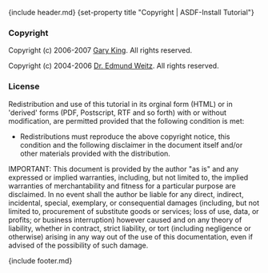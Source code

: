 {include header.md}
{set-property title "Copyright | ASDF-Install Tutorial"}

### Copyright

Copyright (c) 2006-2007 [Gary King][gwking]. All rights reserved. 
  
Copyright (c) 2004-2006 [Dr. Edmund Weitz][153]. All rights reserved.   

   [gwking]: http://www.metabang.com/
   [153]: http://www.weitz.de/

### License

Redistribution and use of this tutorial in its orginal form (HTML) or in 'derived' forms (PDF, Postscript, RTF and so forth) with or without modification, are permitted provided that the following condition is met: 

  * Redistributions must reproduce the above copyright notice, this condition and the following disclaimer in the document itself and/or other materials provided with the distribution. 

IMPORTANT: This document is provided by the author "as is" and any expressed or implied warranties, including, but not limited to, the implied warranties of merchantability and fitness for a particular purpose are disclaimed. In no event shall the author be liable for any direct, indirect, incidental, special, exemplary, or consequential damages (including, but not limited to, procurement of substitute goods or services; loss of use, data, or profits; or business interruption) however caused and on any theory of liability, whether in contract, strict liability, or tort (including negligence or otherwise) arising in any way out of the use of this documentation, even if advised of the possibility of such damage. 

{include footer.md}
